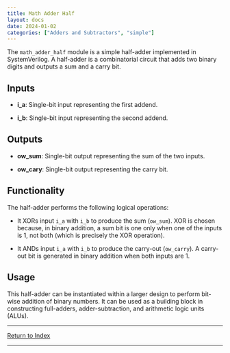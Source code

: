 ```yaml
---
title: Math Adder Half
layout: docs
date: 2024-01-02
categories: ["Adders and Subtractors", "simple"]
---
```


The `math_adder_half` module is a simple half-adder implemented in SystemVerilog. A half-adder is a combinatorial circuit that adds two binary digits and outputs a sum and a carry bit.

## Inputs

- **i_a**: Single-bit input representing the first addend.

- **i_b**: Single-bit input representing the second addend.

## Outputs

- **ow_sum**: Single-bit output representing the sum of the two inputs.

- **ow_cary**: Single-bit output representing the carry bit.

## Functionality

The half-adder performs the following logical operations:

- It XORs input `i_a` with `i_b` to produce the sum (`ow_sum`). XOR is chosen because, in binary addition, a sum bit is one only when one of the inputs is 1, not both (which is precisely the XOR operation).

- It ANDs input `i_a` with `i_b` to produce the carry-out (`ow_carry`). A carry-out bit is generated in binary addition when both inputs are 1.

## Usage

This half-adder can be instantiated within a larger design to perform bit-wise addition of binary numbers. It can be used as a building block in constructing full-adders, adder-subtraction, and arithmetic logic units (ALUs).

---

[Return to Index](/docs/mark_down/rtl/)

---

